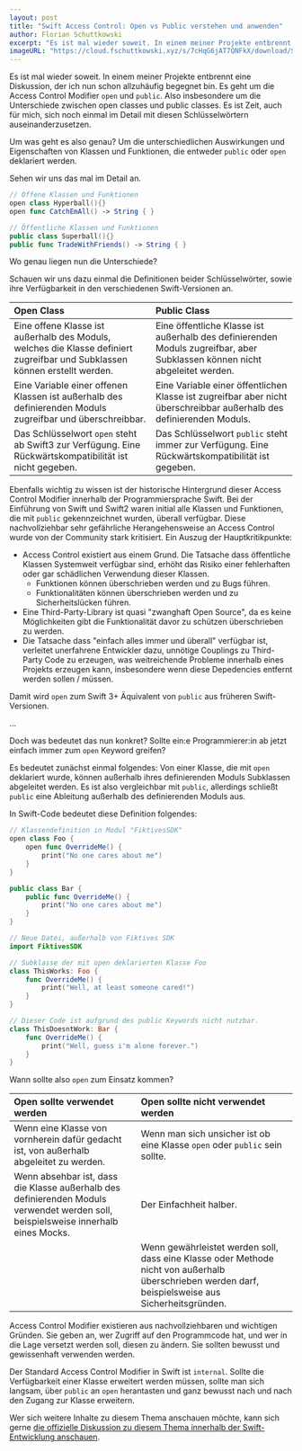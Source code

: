 ```yaml
---
layout: post
title: "Swift Access Control: Open vs Public verstehen und anwenden"
author: Florian Schuttkowski
excerpt: "Es ist mal wieder soweit. In einem meiner Projekte entbrennt eine Diskussion, der ich nun schon allzuhäufig begegnet bin. Es geht um die Access Control Modifier open und public. Also insbesondere um die Unterschiede zwischen open classes und public classes. Es ist Zeit, auch für mich, sich noch einmal im Detail mit diesen Schlüsselwörtern auseinanderzusetzen."
imageURL: "https://cloud.fschuttkowski.xyz/s/7cHqG6jAT7QNFkX/download/Screenshot%202022-03-01%20at%2009.03.06.png"
---
```


Es ist mal wieder soweit. In einem meiner Projekte entbrennt eine Diskussion, der ich nun schon allzuhäufig begegnet bin. 
Es geht um die Access Control Modifier `open` und `public`. Also insbesondere um die Unterschiede zwischen open classes und public classes. Es ist Zeit, auch für mich, sich noch einmal im Detail mit diesen Schlüsselwörtern auseinanderzusetzen.

Um was geht es also genau? Um die unterschiedlichen Auswirkungen und Eigenschaften von Klassen und Funktionen, die entweder `public` oder `open` deklariert werden.

Sehen wir uns das mal im Detail an.

```swift
// Offene Klassen und Funktionen
open class Hyperball(){}
open func CatchEmAll() -> String { }

// Öffentliche Klassen und Funktionen
public class Superball(){}
public func TradeWithFriends() -> String { }
```
Wo genau liegen nun die Unterschiede?

Schauen wir uns dazu einmal die Definitionen beider Schlüsselwörter, sowie ihre Verfügbarkeit in den verschiedenen Swift-Versionen an.

|Open Class|Public Class|
|:--|:--|
|Eine offene Klasse ist außerhalb des Moduls, welches die Klasse definiert zugreifbar und Subklassen können erstellt werden.|Eine öffentliche Klasse ist außerhalb des definierenden Moduls zugreifbar, aber Subklassen können nicht abgeleitet werden.|
|Eine Variable einer offenen Klassen ist außerhalb des definierenden Moduls zugreifbar und überschreibbar.|Eine Variable einer öffentlichen Klasse ist zugreifbar aber nicht überschreibbar außerhalb des definierenden Moduls.|
|Das Schlüsselwort `open` steht ab Swift3 zur Verfügung. Eine Rückwärtskompatibilität ist nicht gegeben.|Das Schlüsselwort `public` steht immer zur Verfügung. Eine Rückwärtskompatibilität ist gegeben.|

Ebenfalls wichtig zu wissen ist der historische Hintergrund dieser Access Control Modifier innerhalb der Programmiersprache Swift. Bei der Einführung von Swift und Swift2 waren initial alle Klassen und Funktionen, die mit `public` gekennzeichnet wurden, überall verfügbar. Diese nachvollziehbar sehr gefährliche Herangehensweise an Access Control wurde von der Community stark kritisiert. Ein Auszug der Hauptkritikpunkte:

- Access Control existiert aus einem Grund. Die Tatsache dass öffentliche Klassen Systemweit verfügbar sind, erhöht das Risiko einer fehlerhaften oder gar schädlichen Verwendung dieser Klassen. 
    - Funktionen können überschrieben werden und zu Bugs führen.
    - Funktionalitäten können überschrieben werden und zu Sicherheitslücken führen.
- Eine Third-Party-Library ist quasi "zwanghaft Open Source", da es keine Möglichkeiten gibt die Funktionalität davor zu schützen überschrieben zu werden.
- Die Tatsache dass "einfach alles immer und überall" verfügbar ist, verleitet unerfahrene Entwickler dazu, unnötige Couplings zu Third-Party Code zu erzeugen, was weitreichende Probleme innerhalb eines Projekts erzeugen kann, insbesondere wenn diese Depedencies entfernt werden sollen / müssen.

Damit wird `open` zum Swift 3+ Äquivalent von `public` aus früheren Swift-Versionen.

...

Doch was bedeutet das nun konkret? Sollte ein:e Programmierer:in ab jetzt einfach immer zum `open` Keyword greifen?

Es bedeutet zunächst einmal folgendes: Von einer Klasse, die mit `open` deklariert wurde, können außerhalb ihres definierenden Moduls Subklassen abgeleitet werden. Es ist also vergleichbar mit `public`, allerdings schließt `public` eine Ableitung außerhalb des definierenden Moduls aus.

In Swift-Code bedeutet diese Definition folgendes:

```swift
// Klassendefinition in Modul "FiktivesSDK"
open class Foo { 
    open func OverrideMe() { 
        print("No one cares about me")
    }
}

public class Bar {
    public func OverrideMe() { 
        print("No one cares about me")
    }
}
```
```swift
// Neue Datei, außerhalb von Fiktives SDK
import FiktivesSDK

// Subklasse der mit open deklarierten Klasse Foo
class ThisWorks: Foo {
    func OverrideMe() {
        print("Well, at least someone cared!")
    }
}

// Dieser Code ist aufgrund des public Keywords nicht nutzbar.
class ThisDoesntWork: Bar {
    func OverrideMe() {
        print("Well, guess i'm alone forever.")
    }
}
```

Wann sollte also `open` zum Einsatz kommen? 

|Open sollte verwendet werden|Open sollte nicht verwendet werden|
|:--|:--|
|Wenn eine Klasse von vornherein dafür gedacht ist, von außerhalb abgeleitet zu werden.|Wenn man sich unsicher ist ob eine Klasse `open` oder `public` sein sollte.|
|Wenn absehbar ist, dass die Klasse außerhalb des definierenden Moduls verwendet werden soll, beispielsweise innerhalb eines Mocks.|Der Einfachheit halber.|
||Wenn gewährleistet werden soll, dass eine Klasse oder Methode nicht von außerhalb überschrieben werden darf, beispielsweise aus Sicherheitsgründen.|

Access Control Modifier existieren aus nachvollziehbaren und wichtigen Gründen. Sie geben an, wer Zugriff auf den Programmcode hat, und wer in die Lage versetzt werden soll, diesen zu ändern. Sie sollten bewusst und gewissenhaft verwenden werden.

Der Standard Access Control Modifier in Swift ist `internal`. Sollte die Verfügbarkeit einer Klasse erweitert werden müssen, sollte man sich langsam, über `public` an `open` herantasten und ganz bewusst nach und nach den Zugang zur Klasse erweitern.

Wer sich weitere Inhalte zu diesem Thema anschauen möchte, kann sich gerne [die offizielle Diskussion zu diesem Thema innerhalb der Swift-Entwicklung anschauen](https://github.com/apple/swift-evolution/blob/master/proposals/0117-non-public-subclassable-by-default.md).